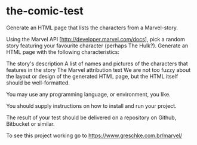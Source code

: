 # the-comic-test
Generate an HTML page that lists the characters from a Marvel-story.

Using the Marvel API [http://developer.marvel.com/docs], pick a random story featuring your favourite character (perhaps The Hulk?). Generate an HTML page with the following characteristics:

The story's description
A list of names and pictures of the characters that features in the story
The Marvel attribution text
We are not too fuzzy about the layout or design of the generated HTML page, but the HTML itself should be well-formatted.

You may use any programming language, or environment, you like.

You should supply instructions on how to install and run your project.

The result of your test should be delivered on a repository on Github, Bitbucket or similar.

To see this project working go to https://www.greschke.com.br/marvel/
